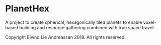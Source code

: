 # PlanetHex
A project to create spherical, hexagonically tiled planets to enable voxel-based building 
and resource gathering combined with true space travel.

Copyright Eivind Lie Andreassen 2018. All rights reserved.

